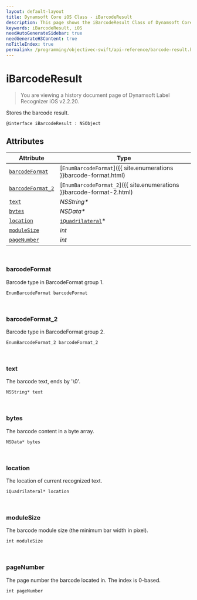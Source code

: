 ```yaml
---
layout: default-layout
title: Dynamsoft Core iOS Class - iBarcodeResult
description: This page shows the iBarcodeResult Class of Dynamsoft Core for iOS Language.
keywords: iBarcodeResult, iOS
needAutoGenerateSidebar: true
needGenerateH3Content: true
noTitleIndex: true
permalink: /programming/objectivec-swift/api-reference/barcode-result.html
---
```



# iBarcodeResult

> You are viewing a history document page of Dynamsoft Label Recognizer iOS v2.2.20.

Stores the barcode result.

```objc
@interface iBarcodeResult : NSObject 
```

## Attributes
  
| Attribute | Type |
|---------- | ---- |
| [`barcodeFormat`](#barcodeformat) | [`EnumBarcodeFormat`]({{ site.enumerations }}barcode-format.html) |
| [`barcodeFormat_2`](#barcodeformat_2) | [`EnumBarcodeFormat_2`]({{ site.enumerations }}barcode-format-2.html) |
| [`text`](#text) | *NSString\** |
| [`bytes`](#bytes) | *NSData\** |
| [`location`](#location) | [`iQuadrilateral`](quadrilateral.md)\* |
| [`moduleSize`](#modulesize) | *int* |
| [`pageNumber`](#pagenumber) | *int* |

&nbsp;

### barcodeFormat

Barcode type in BarcodeFormat group 1.

```objc
EnumBarcodeFormat barcodeFormat
```

&nbsp;

### barcodeFormat_2

Barcode type in BarcodeFormat group 2.

```objc
EnumBarcodeFormat_2 barcodeFormat_2
```

&nbsp;

### text

The barcode text, ends by '\0'.

```objc
NSString* text
```

&nbsp;

### bytes

The barcode content in a byte array.

```objc
NSData* bytes
```

&nbsp;

### location

The location of current recognized text.

```objc
iQuadrilateral* location
```

&nbsp;

### moduleSize

The barcode module size (the minimum bar width in pixel).

```objc
int moduleSize
```

&nbsp;

### pageNumber

The page number the barcode located in. The index is 0-based.

```objc
int pageNumber
```
